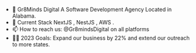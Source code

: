 


- 🏢 Gr8Minds Digital A Software Development Agency Located in Alabama.
- 🏫 Current Stack NextJS , NestJS , AWS .
- 📫 How to reach us: @Gr8mindsDigital on all platforms 
- 🙌🏼 2023 Goals: Expand our business by 22% and extend our outreach to more states.
